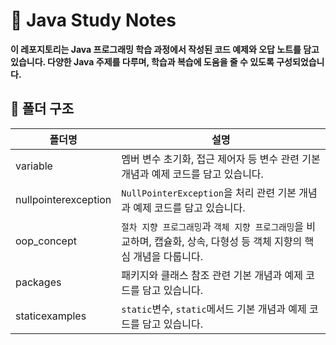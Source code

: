 # 🚀 Java Study Notes

**이 레포지토리는 Java 프로그래밍 학습 과정에서 작성된 코드 예제와 오답 노트를 담고 있습니다. 다양한 Java 주제를 다루며, 학습과 복습에 도움을 줄 수 있도록 구성되었습니다.**

## 📁 폴더 구조

| 폴더명                  | 설명                                                                     |
|----------------------|------------------------------------------------------------------------|
| variable             | 멤버 변수 초기화, 접근 제어자 등 변수 관련 기본 개념과 예제 코드를 담고 있습니다.                       |
| nullpointerexception | `NullPointerException`을 처리 관련 기본 개념과 예제 코드를 담고 있습니다.                   |
| oop_concept          | `절차 지향 프로그래밍`과 `객체 지향 프로그래밍`을 비교하며, 캡슐화, 상속, 다형성 등 객체 지향의 핵심 개념을 다룹니다. |
| packages             | 패키지와 클래스 참조 관련 기본 개념과 예제 코드를 담고 있습니다.                                  |
| staticexamples             | `static`변수, `static`메서드 기본 개념과 예제 코드를 담고 있습니다.                         |
